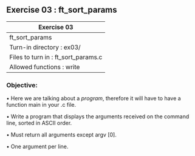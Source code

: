 ## Exercise 03 : ft_sort_params

|               Exercise 03             |
|---------------------------------------|
|             ft_sort_params                     |
| Turn-in directory : ex03/             |
| Files to turn in : ft_sort_params.c            |
| Allowed functions : write              |

 ### Objective: 
• Here we are talking about a *program*, therefore it will have to have a function
main in your .c file.

• Write a program that displays the arguments received on the command line,
sorted in ASCII order.

• Must return all arguments except argv [0].

• One argument per line.
